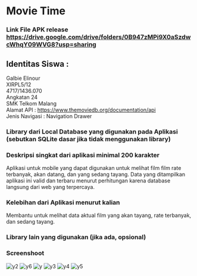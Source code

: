 

# Movie Time
### Link File APK release https://drive.google.com/drive/folders/0B947zMPi9X0aSzdwcWhqY09WVG8?usp=sharing<br>
## Identitas Siswa :
 Galbie Elinour<br>
 XIRPL5/12<br>
 4717/1436.070<br> 
 Angkatan 24<br>
 SMK Telkom Malang<br>
 Alamat API : https://www.themoviedb.org/documentation/api<br>
 Jenis Navigasi : Navigation Drawer
### Library dari Local Database yang digunakan pada Aplikasi (sebutkan SQLite dasar jika tidak menggunakan library)
### Deskripsi singkat dari aplikasi minimal 200 karakter<br>
Aplikasi untuk mobile yang dapat digunakan untuk melihat film film rate terbanyak, akan datang, dan yang sedang tayang. Data yang ditampilkan aplikasi ini valid dan terbaru menurut perhitungan karena database langsung dari web yang terpercaya.
### Kelebihan dari Aplikasi menurut kalian<br>
Membantu untuk melihat data aktual film yang akan tayang, rate terbanyak, dan sedang tayang.
### Library lain yang digunakan (jika ada, opsional)
### Screenshoot 
![y2](https://cloud.githubusercontent.com/assets/21336880/26032482/229f148a-38bf-11e7-835d-91038982618c.jpg)
![y6](https://cloud.githubusercontent.com/assets/21336880/26032479/22778df2-38bf-11e7-8584-769cbeb279c3.jpg)
![y](https://cloud.githubusercontent.com/assets/21336880/26032480/2279036c-38bf-11e7-9584-28166ed3b56b.jpg)
![y3](https://cloud.githubusercontent.com/assets/21336880/26032481/22922630-38bf-11e7-8cd2-20adfce82f28.jpg)
![y4](https://cloud.githubusercontent.com/assets/21336880/26032477/2270a064-38bf-11e7-881f-454718a731c0.jpg)
![y5](https://cloud.githubusercontent.com/assets/21336880/26032478/2275a5fa-38bf-11e7-862e-9235f45e0a96.jpg)




